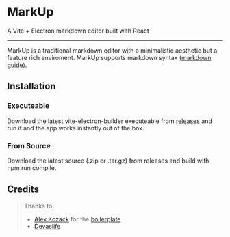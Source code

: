 # MarkUp

A Vite + Electron markdown editor built with React
***
MarkUp is a traditional markdown editor with a minimalistic aesthetic but a feature rich enviroment. MarkUp supports markdown syntax ([markdown guide](https://www.markdownguide.org/basic-syntax/)).

## Installation

### Executeable

Download the latest vite-electron-builder executeable from [releases](https://github.com/LucasC-S/markUp/releases)
and run it and the app works instantly out of the box.

### From Source

Download the latest source (.zip or .tar.gz) from releases and build with npm run compile.  

## Credits

> Thanks to:
> - [Alex Kozack](https://github.com/cawa-93/) for the [boilerplate](https://github.com/cawa-93/vite-electron-builder)
> - [Devaslife](https://www.youtube.com/channel/UC7yZ6keOGsvERMp2HaEbbXQ)
